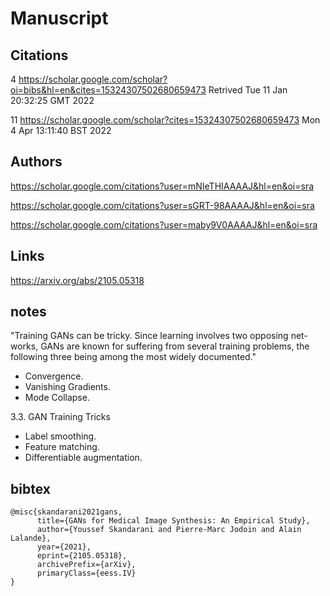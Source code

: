 # Manuscript

## Citations
4
https://scholar.google.com/scholar?oi=bibs&hl=en&cites=15324307502680659473
Retrived
Tue 11 Jan 20:32:25 GMT 2022

11
https://scholar.google.com/scholar?cites=15324307502680659473
Mon  4 Apr 13:11:40 BST 2022

## Authors 

https://scholar.google.com/citations?user=mNIeTHIAAAAJ&hl=en&oi=sra

https://scholar.google.com/citations?user=sGRT-98AAAAJ&hl=en&oi=sra

https://scholar.google.com/citations?user=maby9V0AAAAJ&hl=en&oi=sra

## Links 

https://arxiv.org/abs/2105.05318

## notes

"Training GANs can be tricky. Since learning involves two opposing net-
works, GANs are known for suffering from several training problems, the
following three being among the most widely documented."
* Convergence.
* Vanishing Gradients.
* Mode Collapse.


3.3. GAN Training Tricks
* Label smoothing.
* Feature matching.
* Differentiable augmentation.











## bibtex 
```
@misc{skandarani2021gans,
      title={GANs for Medical Image Synthesis: An Empirical Study}, 
      author={Youssef Skandarani and Pierre-Marc Jodoin and Alain Lalande},
      year={2021},
      eprint={2105.05318},
      archivePrefix={arXiv},
      primaryClass={eess.IV}
}

```
